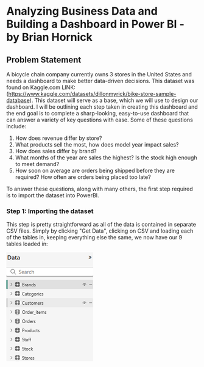 # Analyzing Business Data and Building a Dashboard in Power BI - by Brian Hornick
## Problem Statement
A bicycle chain company currently owns 3 stores in the United States and needs a dashboard to make better data-driven decisions. This dataset was found on Kaggle.com LINK: (https://www.kaggle.com/datasets/dillonmyrick/bike-store-sample-database). This dataset will serve as a base, which we will use to design our dashboard. I will be outlining each step taken in creating this dashboard and the end goal is to complete a sharp-looking, easy-to-use dashboard that can answer a variety of key questions with ease. Some of these questions include:

1. How does revenue differ by store?
2. What products sell the most, how does model year impact sales?
3. How does sales differ by brand?
4. What months of the year are sales the highest? Is the stock high enough to meet demand?
5. How soon on average are orders being shipped before they are required? How often are orders being placed too late?

To answer these questions, along with many others, the first step required is to import the dataset into PowerBI.

### Step 1: Importing the dataset

This step is pretty straightforward as all of the data is contained in separate CSV files. Simply by clicking "Get Data", clicking on CSV and loading each of the tables in, keeping everything else the same, we now have our 9 tables loaded in:

![image_alt](https://github.com/brianhornick/PowerBI-Bicycle-Business-Project/blob/main/Image/Screenshot%202025-03-03%20161907.png?raw=true)
